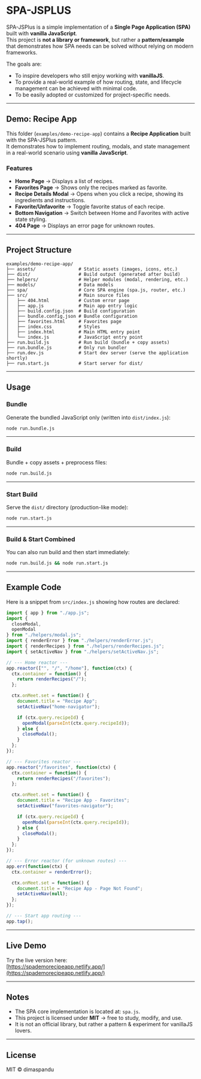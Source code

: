 # SPA-JSPLUS

SPA-JSPlus is a simple implementation of a **Single Page Application (SPA)** built with **vanilla JavaScript**.  
This project is **not a library or framework**, but rather a **pattern/example** that demonstrates how SPA needs can be solved without relying on modern frameworks.  

The goals are:
- To inspire developers who still enjoy working with **vanillaJS**.  
- To provide a real-world example of how routing, state, and lifecycle management can be achieved with minimal code.  
- To be easily adopted or customized for project-specific needs.  

---

## Demo: Recipe App

This folder (`examples/demo-recipe-app`) contains a **Recipe Application** built with the SPA-JSPlus pattern.  
It demonstrates how to implement routing, modals, and state management in a real-world scenario using **vanilla JavaScript**.

### Features
- **Home Page** → Displays a list of recipes.  
- **Favorites Page** → Shows only the recipes marked as favorite.  
- **Recipe Details Modal** → Opens when you click a recipe, showing its ingredients and instructions.  
- **Favorite/Unfavorite** → Toggle favorite status of each recipe.  
- **Bottom Navigation** → Switch between Home and Favorites with active state styling.  
- **404 Page** → Displays an error page for unknown routes. 

---

## Project Structure

```
examples/demo-recipe-app/
├── assets/                # Static assets (images, icons, etc.)
├── dist/                  # Build output (generated after build)
├── helpers/               # Helper modules (modal, rendering, etc.)
├── models/                # Data models
├── spa/                   # Core SPA engine (spa.js, router, etc.)
├── src/                   # Main source files
│   ├── 404.html           # Custom error page
│   ├── app.js             # Main app entry logic
│   ├── build.config.json  # Build configuration
│   ├── bundle.config.json # Bundle configuration
│   ├── favorites.html     # Favorites page
│   ├── index.css          # Styles
│   ├── index.html         # Main HTML entry point
│   └── index.js           # JavaScript entry point
├── run.build.js           # Run build (bundle + copy assets)
├── run.bundle.js          # Only run bundler
├── run.dev.js             # Start dev server (serve the application shortly)
├── run.start.js           # Start server for dist/
```

---

## Usage

### Bundle
Generate the bundled JavaScript only (written into `dist/index.js`):

```bash
node run.bundle.js
```

---

### Build
Bundle + copy assets + preprocess files:

```bash
node run.build.js
```

---

### Start Build
Serve the `dist/` directory (production-like mode):

```bash
node run.start.js
```

---

### Build & Start Combined
You can also run build and then start immediately:

```bash
node run.build.js && node run.start.js
```

---

## Example Code

Here is a snippet from `src/index.js` showing how routes are declared:

```js
import { app } from "./app.js";
import {
  closeModal,
  openModal
} from "./helpers/modal.js";
import { renderError } from "./helpers/renderError.js";
import { renderRecipes } from "./helpers/renderRecipes.js";
import { setActiveNav } from "./helpers/setActiveNav.js";

// --- Home reactor ---
app.reactor(["", "/", "/home"], function(ctx) {
  ctx.container = function() {
    return renderRecipes("/");
  };

  ctx.onMeet.set = function() {
    document.title = "Recipe App";
    setActiveNav("home-navigator");

    if (ctx.query.recipeId) {
      openModal(parseInt(ctx.query.recipeId));
    } else {
      closeModal();
    }
  };
});

// --- Favorites reactor ---
app.reactor("/favorites", function(ctx) {
  ctx.container = function() {
    return renderRecipes("/favorites");
  };

  ctx.onMeet.set = function() {
    document.title = "Recipe App - Favorites";
    setActiveNav("favorites-navigator");

    if (ctx.query.recipeId) {
      openModal(parseInt(ctx.query.recipeId));
    } else {
      closeModal();
    }
  };
});

// --- Error reactor (for unknown routes) ---
app.err(function(ctx) {
  ctx.container = renderError();

  ctx.onMeet.set = function() {
    document.title = "Recipe App - Page Not Found";
    setActiveNav(null);
  };
});

// --- Start app routing ---
app.tap();
```

---

## Live Demo

Try the live version here:  
[https://spademorecipeapp.netlify.app/](https://spademorecipeapp.netlify.app/)

---

## Notes
- The SPA core implementation is located at: `spa.js`.  
- This project is licensed under **MIT** → free to study, modify, and use.  
- It is not an official library, but rather a pattern & experiment for vanillaJS lovers.  

---

## License
MIT © dimaspandu
